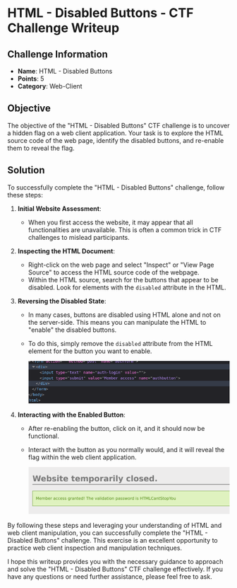 # HTML - Disabled Buttons - CTF Challenge Writeup

## Challenge Information
- **Name**: HTML - Disabled Buttons
- **Points**: 5
- **Category**: Web-Client

## Objective
The objective of the "HTML - Disabled Buttons" CTF challenge is to uncover a hidden flag on a web client application. Your task is to explore the HTML source code of the web page, identify the disabled buttons, and re-enable them to reveal the flag.

## Solution
To successfully complete the "HTML - Disabled Buttons" challenge, follow these steps:

1. **Initial Website Assessment**:
   - When you first access the website, it may appear that all functionalities are unavailable. This is often a common trick in CTF challenges to mislead participants.

2. **Inspecting the HTML Document**:
   - Right-click on the web page and select "Inspect" or "View Page Source" to access the HTML source code of the webpage.
   - Within the HTML source, search for the buttons that appear to be disabled. Look for elements with the `disabled` attribute in the HTML.

3. **Reversing the Disabled State**:
   - In many cases, buttons are disabled using HTML alone and not on the server-side. This means you can manipulate the HTML to "enable" the disabled buttons.
   - To do this, simply remove the `disabled` attribute from the HTML element for the button you want to enable.


        ![Button](button.png)

4. **Interacting with the Enabled Button**:
   - After re-enabling the button, click on it, and it should now be functional.
   - Interact with the button as you normally would, and it will reveal the flag within the web client application.


        ![Flag](flag.png)

By following these steps and leveraging your understanding of HTML and web client manipulation, you can successfully complete the "HTML - Disabled Buttons" challenge. This exercise is an excellent opportunity to practice web client inspection and manipulation techniques.

I hope this writeup provides you with the necessary guidance to approach and solve the "HTML - Disabled Buttons" CTF challenge effectively. If you have any questions or need further assistance, please feel free to ask.
